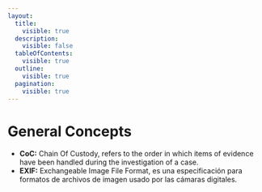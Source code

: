 ```yaml
---
layout:
  title:
    visible: true
  description:
    visible: false
  tableOfContents:
    visible: true
  outline:
    visible: true
  pagination:
    visible: true
---
```


# General Concepts

* **CoC:** Chain Of Custody, refers to the order in which items of evidence have been handled during the investigation of a case.
* **EXIF:** Exchangeable Image File Format, es una especificación para formatos de archivos de imagen usado por las cámaras digitales.

